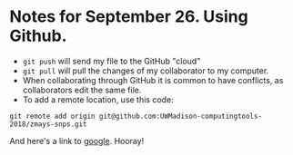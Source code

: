 # Notes for September 26. Using Github.
- `git push` will send my file to the GitHub "cloud"
- `git pull` will pull the changes of my collaborator to my computer.
- When collaborating through GitHub it is common to have conflicts, as collaborators edit the same file.
- To add a remote location, use this code:

```
git remote add origin git@github.com:UWMadison-computingtools-2018/zmays-snps.git
```

And here's a link to [google](google.com). Hooray!

